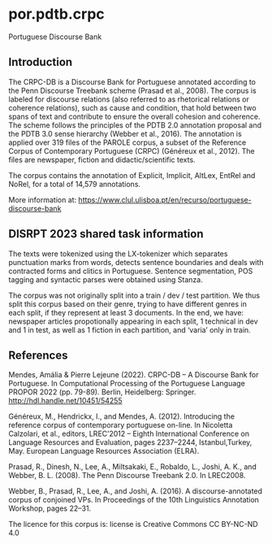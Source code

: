 # por.pdtb.crpc

Portuguese Discourse Bank

## Introduction

The CRPC-DB is a Discourse Bank for Portuguese annotated according to the Penn Discourse Treebank scheme (Prasad et al., 2008). The corpus is labeled for discourse relations (also referred to as rhetorical relations or coherence relations), such as cause and condition, that hold between two spans of text and contribute to ensure the overall cohesion and coherence. The scheme follows the principles of the PDTB 2.0 annotation proposal and the PDTB 3.0 sense hierarchy (Webber et al., 2016). The annotation is applied over 319 files of the PAROLE corpus, a subset of the Reference Corpus of Contemporary Portuguese (CRPC) (Généreux et al., 2012). The files are newspaper, fiction and didactic/scientific texts.

The corpus contains the annotation of Explicit, Implicit, AltLex, EntRel and NoRel, for a total of 14,579 annotations.

More information at: https://www.clul.ulisboa.pt/en/recurso/portuguese-discourse-bank


## DISRPT 2023 shared task information

The texts were tokenized using the LX-tokenizer which separates punctuation marks from words, detects sentence boundaries and deals with contracted forms and clitics in Portuguese.
Sentence segmentation, POS tagging and syntactic parses were obtained using Stanza.

The corpus was not originally split into a train / dev / test partition. We thus split this corpus based on their genre, trying to have different genres in each split, if they represent at least 3 documents.
In the end, we have: newspaper articles propotionally appearing in each split, 1 technical in dev and 1 in test, as well as 1 fiction in each partition, and ‘varia’ only in train.

## References

Mendes, Amália & Pierre Lejeune (2022). CRPC-DB – A Discourse Bank for Portuguese. In Computational Processing of the Portuguese Language PROPOR 2022 (pp. 79-89). Berlin, Heidelberg: Springer. http://hdl.handle.net/10451/54255

Généreux, M., Hendrickx, I., and Mendes, A. (2012). Introducing the reference corpus of contemporary portuguese on-line. In Nicoletta Calzolari, et al., editors, LREC’2012 – Eighth International Conference on Language Resources and Evaluation, pages 2237–2244, Istanbul,Turkey, May. European Language Resources Association (ELRA).

Prasad, R., Dinesh, N., Lee, A., Miltsakaki, E., Robaldo, L., Joshi, A. K., and Webber, B. L. (2008). The Penn Discourse Treebank 2.0. In LREC2008.

Webber, B., Prasad, R., Lee, A., and Joshi, A. (2016). A discourse-annotated corpus of conjoined VPs. In Proceedings of the 10th Linguistics Annotation Workshop, pages 22–31.

The licence for this corpus is: license is Creative Commons CC BY-NC-ND 4.0
